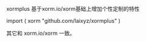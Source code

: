 xormplus 基于xorm.io/xorm基础上增加个性定制的特性


import (
    xorm "github.com/laixyz/xormplus"
)

其它和 xorm.io/xorm 一致。